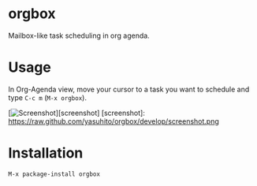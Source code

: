 orgbox
======

Mailbox-like task scheduling in org agenda.


Usage
=====

In Org-Agenda view, move your cursor to a task you want to schedule
and type `C-c m` (`M-x orgbox`).

[![Screenshot](https://raw.github.com/yasuhito/orgbox/develop/screenshot.png)][screenshot]
[screenshot]: https://raw.github.com/yasuhito/orgbox/develop/screenshot.png


Installation
============

`M-x package-install orgbox`

